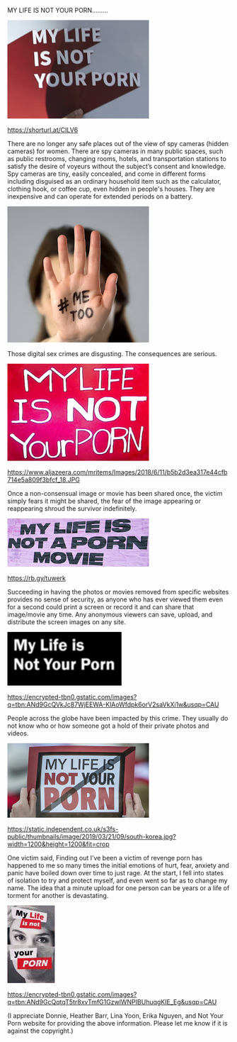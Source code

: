 MY LIFE IS NOT YOUR PORN.........


![MY LIFE IS NOT YOUR PORN](https://github.com/ywangnccu/ywang/blob/main/images/PORN/MyLifeIsNotYourPorn.jpg)

https://shorturl.at/CILV6

There are no longer any safe places out of the view of spy cameras (hidden cameras) for women. 
There are spy cameras in many public spaces, such as public restrooms, changing rooms, hotels, and transportation stations to satisfy the desire of voyeurs without the subject’s consent and knowledge. 
Spy cameras are tiny, easily concealed, and come in different forms including disguised as an ordinary household item such as the calculator, clothing hook, or coffee cup, even hidden in people's houses. 
They are inexpensive and can operate for extended periods on a battery.


![MY LIFE IS NOT YOUR PORN](https://github.com/ywangnccu/ywang/blob/main/images/PORN/MyLifeIsNotYourPorn2.jpg)

Those digital sex crimes are disgusting. The consequences are serious.


![MY LIFE IS NOT YOUR PORN](https://github.com/ywangnccu/ywang/blob/main/images/PORN/MyLifeIsNotYourPorn1.jpg)

https://www.aljazeera.com/mritems/Images/2018/6/11/b5b2d3ea317e44cfb714e5a809f3bfcf_18.JPG

Once a non-consensual image or movie has been shared once, the victim simply fears it might be shared, the fear of the image appearing or reappearing shroud the survivor indefinitely. 


![MY LIFE IS NOT YOUR PORN](https://github.com/ywangnccu/ywang/blob/main/images/PORN/MyLifeIsNotYourPorn3.jpg)

https://rb.gy/tuwerk

Succeeding in having the photos or movies removed from specific websites provides no sense of security, 
as anyone who has ever viewed them even for a second could print a screen or record it and can share that image/movie any time. 
Any anonymous viewers can save, upload, and distribute the screen images on any site.


![MY LIFE IS NOT YOUR PORN](https://github.com/ywangnccu/ywang/blob/main/images/PORN/MyLifeIsNotYourPorn5.jpg)

https://encrypted-tbn0.gstatic.com/images?q=tbn:ANd9GcQVkJc87WjEEWA-KlAoWfdpk6orV2saVkXi1w&usqp=CAU

People across the globe have been impacted by this crime. They usually do not know who or how someone got a hold of their private photos and videos.


![MY LIFE IS NOT YOUR PORN](https://github.com/ywangnccu/ywang/blob/main/images/PORN/MyLifeIsNotYourPorn6.jpg)

https://static.independent.co.uk/s3fs-public/thumbnails/image/2019/03/21/09/south-korea.jpg?width=1200&height=1200&fit=crop

One victim said, Finding out I’ve been a victim of revenge porn has happened to me so many times the initial emotions of hurt, fear, anxiety and panic have boiled down over time to just rage. 
At the start, I fell into states of isolation to try and protect myself, and even went so far as to change my name. 
The idea that a minute upload for one person can be years or a life of torment for another is devastating.


![MY LIFE IS NOT YOUR PORN](https://github.com/ywangnccu/ywang/blob/main/images/PORN/MyLifeIsNotYourPorn9.jpg)

https://encrypted-tbn0.gstatic.com/images?q=tbn:ANd9GcQqtqT5tr8xvTmfG1GzwlWNPIBUhuqgKIE_Eg&usqp=CAU


(I appreciate Donnie, Heather Barr, Lina Yoon, Erika Nguyen, and Not Your Porn website for providing the above information. Please let me know if it is against the copyright.)
